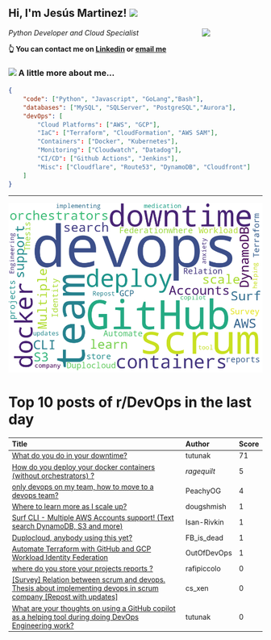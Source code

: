 <!--
**jmartinezl/jmartinezl** is a ✨ _special_ ✨ repository because its `README.md` (this file) appears on your GitHub profile.

Here are some ideas to get you started:

- 🔭 I’m currently working on ...
- 🌱 I’m currently learning ...
- 👯 I’m looking to collaborate on ...
- 🤔 I’m looking for help with ...
- 💬 Ask me about ...
- 📫 How to reach me: ...
- 😄 Pronouns: ...
- ⚡ Fun fact: ...
-->

<h2>Hi, I'm Jesús Martinez! <img src="https://media.giphy.com/media/WUlplcMpOCEmTGBtBW/giphy.gif" width="30"> </h2>
<img align='right' src="https://media.giphy.com/media/NytMLKyiaIh6VH9SPm/giphy.gif" width="120">
<p><em>Python Developer and Cloud Specialist
</em></p>

**👆 You can contact me on [Linkedin](https://www.linkedin.com/in/jes%C3%BAs-martinez-2b7b10104/) or [email me](mailto:jesus.mtz.lorenzo@gmail.com)**

### <img src="https://media.giphy.com/media/VgCDAzcKvsR6OM0uWg/giphy.gif" width="50"> A little more about me...  

```json
{
    "code": ["Python", "Javascript", "GoLang","Bash"],
    "databases": ["MySQL", "SQLServer", "PostgreSQL","Aurora"],
    "devOps": [
        "Cloud Platforms": ["AWS", "GCP"],
        "IaC": ["Terraform", "CloudFormation", "AWS SAM"],
        "Containers": ["Docker", "Kubernetes"],
        "Monitoring": ["Cloudwatch", "Datadog"],
        "CI/CD": ["Github Actions", "Jenkins"],
        "Misc": ["Cloudflare", "Route53", "DynamoDB", "Cloudfront"]
    ]
}
```
---

![Wordcloud](./cloud.png)

# Top 10 posts of r/DevOps in the last day

| Title | Author | Score |
|:---|:---|:---|
| [What do you do in your downtime?](https://www.reddit.com/r/devops/comments/11uugx2/what_do_you_do_in_your_downtime/) | tutunak | 71 |
| [How do you deploy your docker containers (without orchestrators) ?](https://www.reddit.com/r/devops/comments/11uqvqy/how_do_you_deploy_your_docker_containers_without/) | _ragequilt_ | 5 |
| [only devops on my team, how to move to a devops team?](https://www.reddit.com/r/devops/comments/11uwv14/only_devops_on_my_team_how_to_move_to_a_devops/) | PeachyOG | 4 |
| [Where to learn more as I scale up?](https://www.reddit.com/r/devops/comments/11usgu0/where_to_learn_more_as_i_scale_up/) | dougshmish | 1 |
| [Surf CLI - Multiple AWS Accounts support! (Text search DynamoDB, S3 and more)](https://www.reddit.com/r/devops/comments/11vdnza/surf_cli_multiple_aws_accounts_support_text/) | Isan-Rivkin | 1 |
| [Duplocloud, anybody using this yet?](https://www.reddit.com/r/devops/comments/11uu2xs/duplocloud_anybody_using_this_yet/) | FB_is_dead | 1 |
| [Automate Terraform with GitHub and GCP Workload Identity Federation](https://www.reddit.com/r/devops/comments/11vegic/automate_terraform_with_github_and_gcp_workload/) | OutOfDevOps | 1 |
| [where do you store your projects reports ?](https://www.reddit.com/r/devops/comments/11upmbo/where_do_you_store_your_projects_reports/) | rafipiccolo | 0 |
| [[Survey] Relation between scrum and devops. Thesis about implementing devops in scrum company [Repost with updates]](https://www.reddit.com/r/devops/comments/11uzja8/survey_relation_between_scrum_and_devops_thesis/) | cs_xen | 0 |
| [What are your thoughts on using a GitHub copilot as a helping tool during doing DevOps Engineering work?](https://www.reddit.com/r/devops/comments/11uvb4z/what_are_your_thoughts_on_using_a_github_copilot/) | tutunak | 0 |
